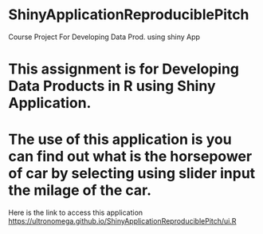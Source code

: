 # ShinyApplicationReproduciblePitch
Course Project For Developing Data Prod. using shiny App
# This assignment is for Developing Data Products in R using Shiny Application.

# The use of this application is you can find out what is the horsepower of car by selecting using slider input the milage of the car.

Here is the link to access this application https://ultronomega.github.io/ShinyApplicationReproduciblePitch/ui.R

